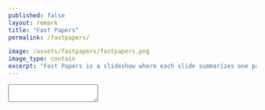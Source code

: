 ```yaml
---
published: false
layout: remark
title: "Fast Papers"
permalink: /fastpapers/

image: /assets/fastpapers/fastpapers.png
image_type: contain
excerpt: "Fast Papers is a slideshow where each slide summarizes one paper with few sentences and some graphics."
---
```



<style>
    .authors {
        opacity: 0.8;
    }
    .date {
        opacity: 0.8;
    }
</style>

<textarea id="source" class="remark-textarea">



class: center, middle, hide-slide-number
count: false
# .title[Fast Papers]

Seungjae Ryan Lee / [endtoendAI](https://www.endtoend.ai)

Each slide summarizes a paper with few sentences and some graphics.

---

name: toc
class: hide-slide-number
count: false
# Table of Contents
1. [Observational Overfitting in Reinforcement Learning](#obs-overfit)


---

name: obs-overfit
# Observational Overfitting in Reinforcement Learning

.remark-headnote[Song et al., 2019]

<div class="w60">
  <img src="{{ absolute_url }}/assets/fastpapers/obs-overfit/obs_overfit.png" alt="">
</div>

- Agents can overfit to parts of observation irrelevant to MDP dynamics such as the scoreboard or the background, as they are correlated with progress.
- Observational overfitting hurts agent's generalization.
- Overparametrization can mitigate observational overfitting and improve generalization.

.remark-footnote[https://arxiv.org/abs/1912.02975]




</textarea>
